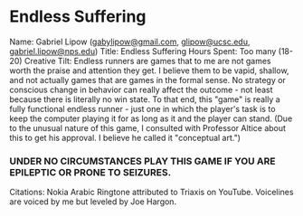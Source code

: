 # Endless Suffering
Name: Gabriel Lipow (gabylipow@gmail.com, glipow@ucsc.edu, gabriel.lipow@nps.edu)
Title: Endless Suffering
Hours Spent: Too many (18-20)
Creative Tilt: Endless runners are games that to me are not games worth the praise and attention they get.
I believe them to be vapid, shallow, and not actually games that are games in the formal sense. No strategy
or conscious change in behavior can really affect the outcome - not least because there is literally no win state.
To that end, this "game" is really a fully functional endless runner - just one in which the player's task is to
keep the computer playing it for as long as it and the player can stand. (Due to the unusual nature of this game,
I consulted with Professor Altice about this to get his approval. I believe he called it "conceptual art.")

### UNDER NO CIRCUMSTANCES PLAY THIS GAME IF YOU ARE EPILEPTIC OR PRONE TO SEIZURES.

Citations: Nokia Arabic Ringtone attributed to Triaxis on YouTube. Voicelines are voiced by me but leveled by Joe Hargon.
 
